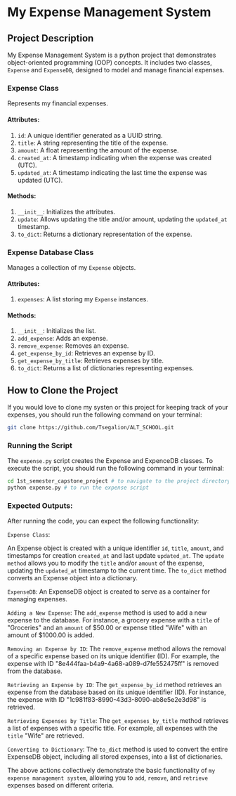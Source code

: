 # My Expense Management System

## Project Description

My Expense Management System is a python project that demonstrates object-oriented programming (OOP) concepts. It includes two classes, `Expense` and `ExpenseDB`, designed to model and manage financial expenses.

### Expense Class

Represents my financial expenses.

#### Attributes:

1. `id`: A unique identifier generated as a UUID string.
2. `title`: A string representing the title of the expense.
3. `amount`: A float representing the amount of the expense.
4. `created_at`: A timestamp indicating when the expense was created (UTC).
5. `updated_at`: A timestamp indicating the last time the expense was updated (UTC).

#### Methods:

1. `__init__`: Initializes the attributes.
2. `update`: Allows updating the title and/or amount, updating the `updated_at` timestamp.
3. `to_dict`: Returns a dictionary representation of the expense.

### Expense Database Class

Manages a collection of my `Expense` objects.

#### Attributes:

1. `expenses`: A list storing my `Expense` instances.

#### Methods:

1. `__init__`: Initializes the list.
2. `add_expense`: Adds an expense.
3. `remove_expense`: Removes an expense.
4. `get_expense_by_id`: Retrieves an expense by ID.
5. `get_expense_by_title`: Retrieves expenses by title.
6. `to_dict`: Returns a list of dictionaries representing expenses.


## How to Clone the Project

If you would love to clone my systen or this project for keeping track of your expenses, you should run the following command on your terminal:

```bash
git clone https://github.com/Tsegalion/ALT_SCHOOL.git
```

### Running the Script
The `expense.py` script creates the Expense and ExpenceDB classes. To execute the script, you should run the following command in your terminal:

```bash
cd 1st_semester_capstone_project # to navigate to the project directory:
python expense.py # to run the expense script
```

### Expected Outputs:
After running the code, you can expect the following functionality:

`Expense Class`:

An Expense object is created with a unique identifier `id`, `title`, `amount`, and timestamps for creation `created_at` and last update `updated_at`.
The `update method` allows you to modify the `title` and/or `amount` of the expense, updating the `updated_at` timestamp to the current time.
The `to_dict` method converts an Expense object into a dictionary.

`ExpenseDB`: An ExpenseDB object is created to serve as a container for managing expenses.

`Adding a New Expense`:
The `add_expense` method is used to add a new expense to the database. For instance, a grocery expense with a `title` of "Groceries" and an `amount` of $50.00 or expense titled "Wife" with an amount of $1000.00 is added.

`Removing an Expense by ID`:
The `remove_expense` method allows the removal of a specific expense based on its unique identifier (ID). For example, the expense with ID "8e444faa-b4a9-4a68-a089-d7fe552475ff" is removed from the database.

`Retrieving an Expense by ID`:
The `get_expense_by_id` method retrieves an expense from the database based on its unique identifier (ID). For instance, the expense with ID "1c981f83-8990-43d3-8090-ab8e5e2e3d98" is retrieved.

`Retrieving Expenses by Title`:
The `get_expenses_by_title` method retrieves a list of expenses with a specific title. For example, all expenses with the `title` "Wife" are retrieved.

`Converting to Dictionary`:
The `to_dict` method is used to convert the entire ExpenseDB object, including all stored expenses, into a list of dictionaries.

The above actions collectively demonstrate the basic functionality of `my expense management system`, allowing you to `add`, `remove`, and `retrieve` expenses based on different criteria.